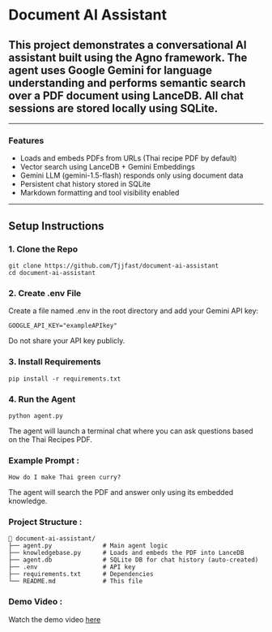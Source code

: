 # Document AI Assistant
## This project demonstrates a conversational AI assistant built using the Agno framework. The agent uses Google Gemini for language understanding and performs semantic search over a PDF document using LanceDB. All chat sessions are stored locally using SQLite.

---

### Features

- Loads and embeds PDFs from URLs (Thai recipe PDF by default)
- Vector search using LanceDB + Gemini Embeddings
- Gemini LLM (gemini-1.5-flash) responds only using document data
- Persistent chat history stored in SQLite
- Markdown formatting and tool visibility enabled

---

## Setup Instructions

### 1. Clone the Repo
```
git clone https://github.com/Tjjfast/document-ai-assistant
cd document-ai-assistant
```
### 2. Create .env File
Create a file named .env in the root directory and add your Gemini API key:
```
GOOGLE_API_KEY="exampleAPIkey"
```
Do not share your API key publicly.
### 3. Install Requirements
```
pip install -r requirements.txt
```
### 4. Run the Agent
```
python agent.py
```
The agent will launch a terminal chat where you can ask questions based on the Thai Recipes PDF.

### Example Prompt :
```
How do I make Thai green curry?
```
The agent will search the PDF and answer only using its embedded knowledge.

### Project Structure :
```
📁 document-ai-assistant/
├── agent.py              # Main agent logic
├── knowledgebase.py      # Loads and embeds the PDF into LanceDB
├── agent.db              # SQLite DB for chat history (auto-created)
├── .env                  # API key
├── requirements.txt      # Dependencies
└── README.md             # This file
```
### Demo Video :
Watch the demo video [here](https://drive.google.com/file/d/1lnop8iSy_nl-hWAhDY4nlf9v-5bu3_A2/view?usp=sharing)
